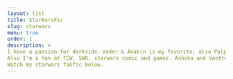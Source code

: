 ```yaml
---
layout: list
title: StarWarsFic
slug: starwars
menu: true
order: 1
description: >
I have a passion for darkside，Vader & Anakin is my favorite, also Palpatine，Thawn, Maul.
Also I'm a fan of TCW, SWR, starwars comic and games. Ashoka and Ventress are always my girl.
Watch my starwars fanfic below.
---
```

